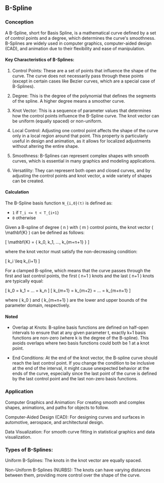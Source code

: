 ## B-Spline
### Conception

A B-Spline, short for Basis Spline, is a mathematical curve defined by a set of control points and a degree, which determines the curve's smoothness. B-Splines are widely used in computer graphics, computer-aided design (CAD), and animation due to their flexibility and ease of manipulation.

#### Key Characteristics of B-Splines:
1. Control Points: These are a set of points that influence the shape of the curve. The curve does not necessarily pass through these points (except in certain cases like Bezier curves, which are a special case of B-Splines).

2. Degree: This is the degree of the polynomial that defines the segments of the spline. A higher degree means a smoother curve.

3. Knot Vector: This is a sequence of parameter values that determines how the control points influence the B-Spline curve. The knot vector can be uniform (equally spaced) or non-uniform.

4. Local Control: Adjusting one control point affects the shape of the curve only in a local region around that point. This property is particularly useful in design and animation, as it allows for localized adjustments without altering the entire shape.

5. Smoothness: B-Splines can represent complex shapes with smooth curves, which is essential in many graphics and modeling applications.

6. Versatility: They can represent both open and closed curves, and by adjusting the control points and knot vector, a wide variety of shapes can be created.

#### Calculation

The B-Spline basis function `N_{i,0}(t)` is defined as:

- `1` if `T_i <= t < T_{i+1}`
- `0` otherwise

Given a B-spline of degree \( n \) with \( m \) control points, the knot vector \( \mathbf{K} \) can be defined as follows:

\[ \mathbf{K} = \{ k_0, k_1, ..., k_{m+n+1} \} \]

where the knot vector must satisfy the non-decreasing condition:

\[ k_i \leq k_{i+1} \]

For a clamped B-spline, which means that the curve passes through the first and last control points, the first \( n+1 \) knots and the last \( n+1 \) knots are typically equal:

\[ k_0 = k_1 = ... = k_n \]
\[ k_{m+1} = k_{m+2} = ... = k_{m+n+1} \]

where \( k_0 \) and \( k_{m+n+1} \) are the lower and upper bounds of the parameter domain, respectively.


#### Noted

- Overlap at Knots: B-spline basis functions are defined on half-open intervals to ensure that at any given parameter t, exactly k+1 basis functions are non-zero (where k is the degree of the B-spline). This avoids overlaps where two basis functions could both be 1 at a knot point.

- End Conditions: At the end of the knot vector, the B-spline curve should reach the last control point. If you change the condition to be inclusive at the end of the interval, it might cause unexpected behavior at the ends of the curve, especially since the last point of the curve is defined by the last control point and the last non-zero basis functions.



### Application

Computer Graphics and Animation: For creating smooth and complex shapes, animations, and paths for objects to follow.

Computer-Aided Design (CAD): For designing curves and surfaces in automotive, aerospace, and architectural design.

Data Visualization: For smooth curve fitting in statistical graphics and data visualization.




### Types of B-Splines:

Uniform B-Splines: The knots in the knot vector are equally spaced.

Non-Uniform B-Splines (NURBS): The knots can have varying distances between them, providing more control over the shape of the curve.